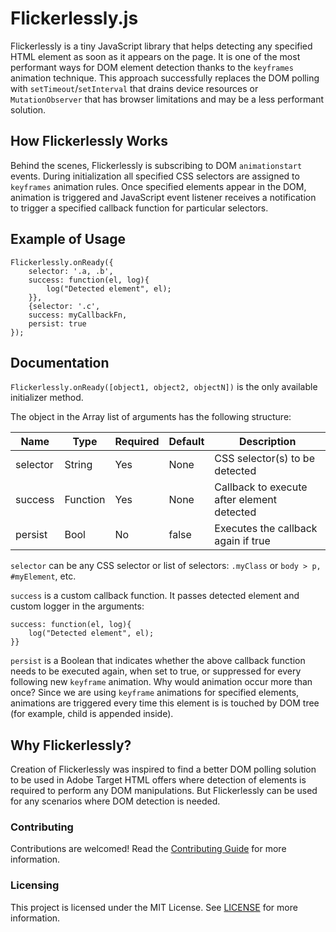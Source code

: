 # Flickerlessly.js

Flickerlessly is a tiny JavaScript library that helps detecting any specified HTML element as soon as it appears on the page. It is one of the most performant ways for DOM element detection thanks to the `keyframes` animation technique. This approach successfully replaces the DOM polling with `setTimeout`/`setInterval` that drains device resources or `MutationObserver` that has browser limitations and may be a less performant solution. 

## How Flickerlessly Works

Behind the scenes, Flickerlessly is subscribing to DOM `animationstart` events. During initialization all specified CSS selectors are assigned to `keyframes` animation rules. Once specified elements appear in the DOM, animation is triggered and JavaScript event listener receives a notification to trigger a specified callback function for particular selectors. 

## Example of Usage

```
Flickerlessly.onReady({
    selector: '.a, .b', 
    success: function(el, log){
        log("Detected element", el);
    }},
    {selector: '.c', 
    success: myCallbackFn, 
    persist: true 
});
```

## Documentation

`Flickerlessly.onReady([object1, object2, objectN])` is the only available initializer method.

The object in the Array list of arguments has the following structure:
 
| Name                    | Type     | Required | Default | Description                                |
|-------------------------|----------|----------|---------|--------------------------------------------|
| selector                | String   | Yes      | None    | CSS selector(s) to be detected             |
| success                 | Function | Yes      | None    | Callback to execute after element detected | 
| persist                 | Bool     | No       | false   | Executes the callback again if true        | 

`selector` can be any CSS selector or list of selectors: `.myClass` or `body > p, #myElement`, etc.

`success` is a custom callback function. It passes detected element and custom logger in the arguments:
```
success: function(el, log){
    log("Detected element", el);
}}
```

`persist` is a Boolean that indicates whether the above callback function needs to be executed again, when set to true, or suppressed for every following new `keyframe` animation. Why would animation occur more than once? Since we are using `keyframe` animations for specified elements, animations are triggered every time this element is is touched by DOM tree (for example, child is appended inside). 

## Why Flickerlessly?

Creation of Flickerlessly was inspired to find a better DOM polling solution to be used in Adobe Target HTML offers where detection of elements is required to perform any DOM manipulations. But Flickerlessly can be used for any scenarios where DOM detection is needed.

### Contributing

Contributions are welcomed! Read the [Contributing Guide](CONTRIBUTING.md) for more information.

### Licensing

This project is licensed under the MIT License. See [LICENSE](LICENSE) for more information.